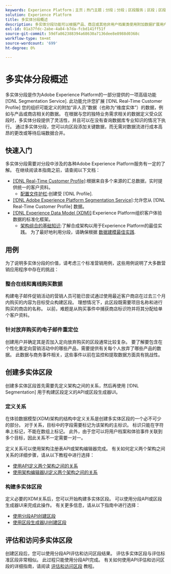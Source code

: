 ```yaml
---
keywords: Experience Platform；主页；热门主题；分段；分段；区段服务；区段；区段；多实体；多实体分段；多实体区段；
solution: Experience Platform
title: 多实体分段概述
description: 多实体分段功能可以根据产品、商店或其他非用户档案类使用附加数据扩展用户档案数据。 连接后，来自其他类的数据将变得可用，就像它们是配置文件架构的本机数据一样。
exl-id: 01a37fdc-2abe-4a84-b7da-fcbd141ff51f
source-git-commit: 59dfa862388394a68630a7136dee8e8988d0368c
workflow-type: tm+mt
source-wordcount: '699'
ht-degree: 0%

---
```


# 多实体分段概述

多实体分段是作为Adobe Experience Platform的一部分提供的一项高级功能 [!DNL Segmentation Service]. 此功能允许您扩展 [!DNL Real-Time Customer Profile] 您的组织可能定义的附加“非人员”数据（也称为“维度实体”）的数据，例如与产品或商店相关的数据。 在根据与您的独特业务需求相关的数据定义受众区段时，多实体分段提供了灵活性，并且可以在没有查询数据库专业知识的情况下执行。 通过多实体分段，您可以向区段添加关键数据，而无需对数据流进行成本高昂的更改或等待后端数据合并。

## 快速入门

多实体分段需要对分段中涉及的各种Adobe Experience Platform服务有一定的了解。 在继续阅读本指南之前，请查阅以下文档：

* [[!DNL Real-Time Customer Profile]](../profile/home.md):根据来自多个来源的汇总数据，实时提供统一的客户资料。
   * [配置文件护栏](../profile/guardrails.md):创建受 [!DNL Profile].
* [[!DNL Adobe Experience Platform Segmentation Service]](./home.md):允许您从 [!DNL Real-Time Customer Profile] 数据。
* [[!DNL Experience Data Model (XDM)]](../xdm/home.md):Experience Platform组织客户体验数据的标准化框架。
   * [架构组合的基础知识](../xdm/schema/composition.md#union):了解合成架构以用于Experience Platform的最佳实践。 为了最好地利用分段，请确保根据 [数据建模最佳实践](../xdm/schema/best-practices.md).

## 用例

为了说明多实体分段的价值，请考虑三个标准营销用例，这些用例说明了大多数营销应用程序中存在的挑战：

### 整合在线和离线购买数据

构建电子邮件促销活动的营销人员可能已尝试通过使用最近客户商店在过去三个月内购买的内容为目标受众构建区段。 理想情况下，此区段既需要项目名称和进行购买的商店的名称。 以前，难题是从购买事件中捕获商店标识符并将其分配给单个客户资料。

### 针对放弃购买的电子邮件重定位

创建用户并确定其是否加入定向放弃购买的区段通常比较复杂。 要了解要包含在个性化重定向营销活动中的哪些产品，需要提供有关每个人放弃了哪些产品的数据。 此数据与商务事件相关，这些事件以前在监控和提取数据方面具有挑战性。

## 创建多实体区段

创建多实体区段首先需要先定义架构之间的关系，然后再使用 [!DNL Segmentation] 用于构建区段定义的API或区段生成器UI。

### 定义关系

在体验数据模型(XDM)架构的结构中定义关系是创建多实体区段的一个必不可少的部分。 对于关系，目标中的字段需要标记为该架构的主标识。 标识只能在字符串上标记，不能在数组上标记。 此外，由于您可以将用户档案和体验事件关联到多个目标，因此关系不一定需要一对一。

定义关系可以使用架构注册表API或架构编辑器完成。 有关如何定义两个架构之间关系的详细步骤，请从以下教程中进行选择：

* [使用API定义两个架构之间的关系](../xdm/tutorials/relationship-api.md)
* [使用架构编辑器UI定义两个架构之间的关系](../xdm/tutorials/relationship-ui.md)

### 构建多实体区段

定义必要的XDM关系后，您可以开始构建多实体区段。 可以使用分段API或区段生成器UI来完成此操作。 有关更多信息，请从以下指南中进行选择：

* [使用分段API创建区段](./tutorials/create-a-segment.md)
* [使用区段生成器UI创建区段](./ui/overview.md)

## 评估和访问多实体区段

创建区段后，您可以使用分段API评估和访问区段结果。 评估多实体区段与评估标准区段非常相似。 此过程只能使用分段API完成。 有关如何使用API评估和访问区段的详细指南，请阅读 [评估和访问区段](./tutorials/evaluate-a-segment.md) 教程。
